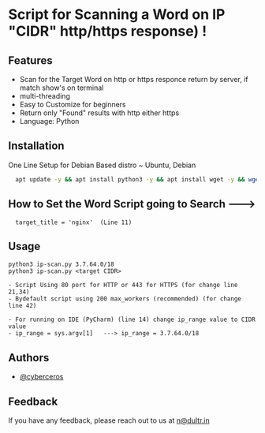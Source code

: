 
# Script for Scanning a Word on IP "CIDR" http/https response) !

## Features

- Scan for the Target Word on http or https responce return by server, if match show's on terminal
- multi-threading
- Easy to Customize for beginners
- Return only "Found" results with http either https
- Language: Python
## Installation

One Line Setup for Debian Based distro ~ Ubuntu, Debian

```bash
  apt update -y && apt install python3 -y && apt install wget -y && wget https://raw.githubusercontent.com/cyberceros/ddos-dose/main/Find%20Origin%20IP%20behind%20CDN%20%7C%20cf%2Cakami%2Cfastly/Scan%20IP%20CIDR%20for%20Target%20Title/ip-scan.py && chmod 777 *
```


## How to Set the Word Script going to Search --->
```
  target_title = 'nginx'  (Line 11)
```

## Usage

```
python3 ip-scan.py 3.7.64.0/18
python3 ip-scan.py <target CIDR>
```
```
- Script Using 80 port for HTTP or 443 for HTTPS (for change line 21,34)
- Bydefault script using 200 max_workers (recommended) (for change line 42)
```
```
- For running on IDE (PyCharm) (line 14) change ip_range value to CIDR value
- ip_range = sys.argv[1]   ---> ip_range = 3.7.64.0/18  
```
## Authors

- [@cyberceros](https://www.github.com/cyberceros)
## Feedback

If you have any feedback, please reach out to us at n@dultr.in
